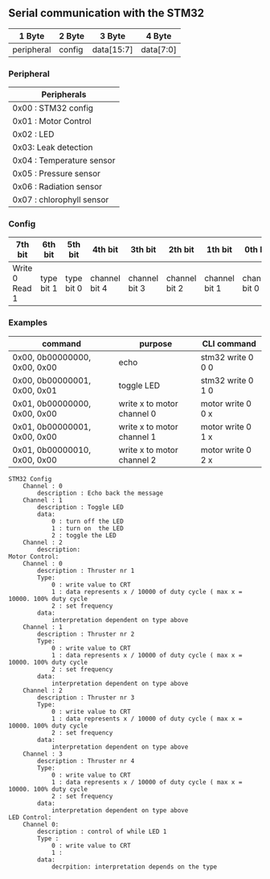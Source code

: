 ## Serial communication with the STM32 

|1 Byte | 2 Byte |3 Byte|4 Byte|
|---|---|---|---|
|peripheral|config|data[15:7]|data[7:0]|

### Peripheral
|Peripherals|
|---|
| 0x00 : STM32 config | 
| 0x01 : Motor Control |
| 0x02 : LED |
| 0x03: Leak detection |
| 0x04 : Temperature sensor |
| 0x05 : Pressure sensor |
| 0x06 : Radiation sensor |
| 0x07 : chlorophyll sensor |

### Config
|7th bit|6th bit|5th bit|4th bit|3th bit|2th bit|1th bit|0th bit|
|---|---|---|---|---|---|---|---|
|Write 0<br>Read 1|type bit 1|type bit 0|channel bit 4|channel bit 3|channel bit 2|channel bit 1|channel bit 0|


### Examples
|command|purpose|CLI command|
|---|---|---|
|0x00, 0b00000000, 0x00, 0x00| echo|stm32 write 0 0 0| 
|0x00, 0b00000001, 0x00, 0x01| toggle LED|stm32 write 0 1 0|
|0x01, 0b00000000, 0x00, 0x00| write x to motor channel 0|motor write 0 0 x| 
|0x01, 0b00000001, 0x00, 0x00| write x to motor channel 1|motor write 0 1 x| 
|0x01, 0b00000010, 0x00, 0x00| write x to motor channel 2|motor write 0 2 x| 

    STM32 Config
        Channel : 0
            description : Echo back the message
        Channel : 1
            description : Toggle LED
            data:
                0 : turn off the LED
                1 : turn on  the LED
                2 : toggle the LED 
        Channel : 2
            description:
    Motor Control:
        Channel : 0
            description : Thruster nr 1
            Type:
                0 : write value to CRT
                1 : data represents x / 10000 of duty cycle ( max x = 10000. 100% duty cycle
                2 : set frequency
            data:
                interpretation dependent on type above
        Channel : 1
            description : Thruster nr 2
            Type:
                0 : write value to CRT
                1 : data represents x / 10000 of duty cycle ( max x = 10000. 100% duty cycle
                2 : set frequency
            data:
                interpretation dependent on type above
        Channel : 2
            description : Thruster nr 3
            Type:
                0 : write value to CRT
                1 : data represents x / 10000 of duty cycle ( max x = 10000. 100% duty cycle
                2 : set frequency
            data:
                interpretation dependent on type above
        Channel : 3
            description : Thruster nr 4
            Type:
                0 : write value to CRT
                1 : data represents x / 10000 of duty cycle ( max x = 10000. 100% duty cycle
                2 : set frequency
            data:
                interpretation dependent on type above
    LED Control:
        Channel 0:
            description : control of while LED 1 
            Type : 
                0 : write value to CRT
                1 : 
            data:
                decrpition: interpretation depends on the type 